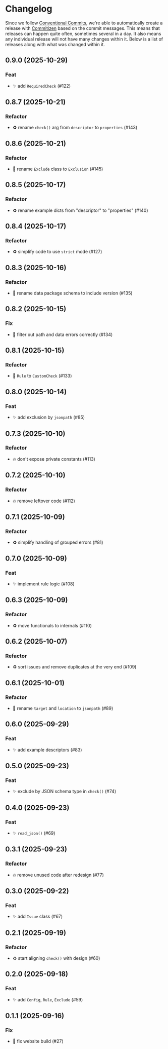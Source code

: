 # Changelog

Since we follow [Conventional
Commits](https://decisions.seedcase-project.org/why-conventional-commits),
we're able to automatically create a release with
[Commitizen](https://decisions.seedcase-project.org/why-semantic-release-with-commitizen)
based on the commit messages. This means that releases can happen quite
often, sometimes several in a day. It also means any individual release
will not have many changes within it. Below is a list of releases along
with what was changed within it.

## 0.9.0 (2025-10-29)

### Feat

- :sparkles: add `RequiredCheck` (#122)

## 0.8.7 (2025-10-21)

### Refactor

- ♻️ rename `check()` arg from `descriptor` to `properties` (#143)

## 0.8.6 (2025-10-21)

### Refactor

- 🚚 rename `Exclude` class to `Exclusion` (#145)

## 0.8.5 (2025-10-17)

### Refactor

- ♻️  rename example dicts from "descriptor" to "properties" (#140)

## 0.8.4 (2025-10-17)

### Refactor

- :recycle: simplify code to use `strict` mode (#127)

## 0.8.3 (2025-10-16)

### Refactor

- :truck: rename data package schema to include version (#135)

## 0.8.2 (2025-10-15)

### Fix

- :bug: filter out path and data errors correctly (#134)

## 0.8.1 (2025-10-15)

### Refactor

- 🚚 `Rule` to `CustomCheck` (#133)

## 0.8.0 (2025-10-14)

### Feat

- :sparkles: add exclusion by `jsonpath` (#85)

## 0.7.3 (2025-10-10)

### Refactor

- :fire: don't expose private constants (#113)

## 0.7.2 (2025-10-10)

### Refactor

- :fire: remove leftover code (#112)

## 0.7.1 (2025-10-09)

### Refactor

- :recycle: simplify handling of grouped errors (#81)

## 0.7.0 (2025-10-09)

### Feat

- :sparkles: implement rule logic (#108)

## 0.6.3 (2025-10-09)

### Refactor

- :recycle: move functionals to internals (#110)

## 0.6.2 (2025-10-07)

### Refactor

- :recycle: sort issues and remove duplicates at the very end (#109)

## 0.6.1 (2025-10-01)

### Refactor

- :truck: rename `target` and `location` to `jsonpath` (#89)

## 0.6.0 (2025-09-29)

### Feat

- :sparkles: add example descriptors (#83)

## 0.5.0 (2025-09-23)

### Feat

- :sparkles: exclude by JSON schema type in `check()` (#74)

## 0.4.0 (2025-09-23)

### Feat

- :sparkles: `read_json()` (#69)

## 0.3.1 (2025-09-23)

### Refactor

- :fire: remove unused code after redesign (#77)

## 0.3.0 (2025-09-22)

### Feat

- :sparkles: add `Issue` class (#67)

## 0.2.1 (2025-09-19)

### Refactor

- :recycle: start aligning `check()` with design (#60)

## 0.2.0 (2025-09-18)

### Feat

- :sparkles: add `Config`, `Rule`, `Exclude` (#59)

## 0.1.1 (2025-09-16)

### Fix

- :bug: fix website build (#27)
